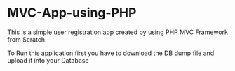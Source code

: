 # MVC-App-using-PHP
This is a simple user registration app created by using PHP MVC Framework from Scratch.


To Run this application first you have to download the DB dump file and upload it into your Database
